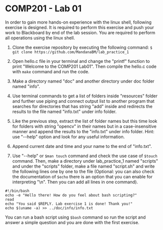 # COMP201 - Lab 01 

In order to gain more hands-on experience with the linux shell, following exercise is designed. It is required to perform this exercise and push your work to Blackboard by end of the lab session. You are required to perform all operations using the linux shell.

1. Clone the exercise repository by executing the following command:
	`$ git clone https://github.com/MandanaBM/lab_practice_1`
2. Open hello.c file in your terminal and change the "printf" function to print "Welcome to the COMP201 Lab01". Then compile the hello.c code with `make` command and run the code.
    
3. Make a directory named "doc" and another directory under doc folder named "info".

4. Use terminal commands to get a list of folders inside "resources" folder and further use piping and connect output list to another program that searches for directories that has string "add" inside and redirects the results to the file named "info.txt" under info folder.

5. Like the previous step, extract the list of folder names but this time look for folders with string "opencv" in their names but in a case-insensitive manner and append the results to the "info.txt" under info folder. Hint: use "--help" option and look for any useful information.

6. Append current date and time and your name to the end of "info.txt".

7. Use "--help" or `$man touch` command and check the use case of `$touch` command. Then, make a directory under lab_practice_1 named "scripts" and under the "scripts" folder, make a file named "script.sh" and write the following lines one by one to the file (Optional: you can also check the documentation of `$echo` there is an option that you can enable for interpreting "\\n". Then you can add all lines in one command).

```
#!/bin/bash
echo -e "Hello there! How do you feel about bash scripting?"
read
echo "You said $REPLY. Lab exercise 1 is done! Thank you!"
echo $(uname -a) >> ../doc/info/info.txt
```
You can run a bash script using `$bash` command so run the script and answer a simple question and you are done with the first exercise.


